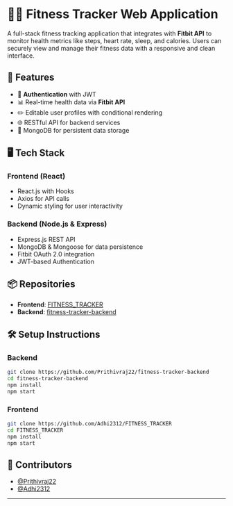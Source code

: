 # 🏃‍♂️ Fitness Tracker Web Application

A full-stack fitness tracking application that integrates with **Fitbit API** to monitor health metrics like steps, heart rate, sleep, and calories. Users can securely view and manage their fitness data with a responsive and clean interface.

## 🚀 Features
- 🔐 **Authentication** with JWT
- 📊 Real-time health data via **Fitbit API**
- ✏️ Editable user profiles with conditional rendering
- 🌐 RESTful API for backend services
- 💾 MongoDB for persistent data storage

## 🖥️ Tech Stack

### Frontend (React)
- React.js with Hooks
- Axios for API calls
- Dynamic styling for user interactivity

### Backend (Node.js & Express)
- Express.js REST API
- MongoDB & Mongoose for data persistence
- Fitbit OAuth 2.0 integration
- JWT-based Authentication

## 📦 Repositories
- **Frontend**: [FITNESS_TRACKER](https://github.com/Adhi2312/FITNESS_TRACKER)
- **Backend**: [fitness-tracker-backend](https://github.com/Prithivraj22/fitness-tracker-backend)

## 🛠️ Setup Instructions

### Backend
```bash
git clone https://github.com/Prithivraj22/fitness-tracker-backend
cd fitness-tracker-backend
npm install
npm start
```

### Frontend
```bash
git clone https://github.com/Adhi2312/FITNESS_TRACKER
cd FITNESS_TRACKER
npm install
npm start
```

## 🤝 Contributors
- [@Prithivraj22](https://github.com/Prithivraj22)
- [@Adhi2312](https://github.com/Adhi2312)

---
